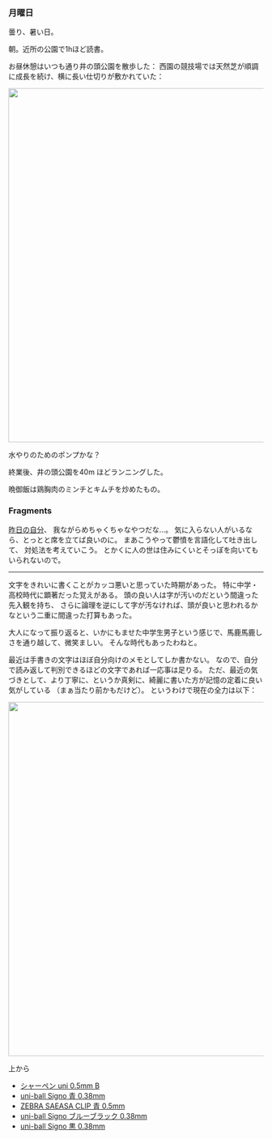### 月曜日

曇り、暑い日。

朝。近所の公園で1hほど読書。

お昼休憩はいつも通り井の頭公園を散歩した：
西園の競技場では天然芝が順調に成長を続け、横に長い仕切りが敷かれていた：

<img src="https://i.imgur.com/u6Gg0at.jpg" width="700">

水やりのためのポンプかな？

終業後、井の頭公園を40m ほどランニングした。

晩御飯は鶏胸肉のミンチとキムチを炒めたもの。

### Fragments

[昨日の自分](https://github.com/toasa/diary/blob/main/2023/06/25.md)、
我ながらめちゃくちゃなやつだな...。
気に入らない人がいるなら、とっとと席を立てば良いのに。
まあこうやって鬱憤を言語化して吐き出して、
対処法を考えていこう。
とかくに人の世は住みにくいとそっぽを向いてもいられないので。

---

文字をきれいに書くことがカッコ悪いと思っていた時期があった。
特に中学・高校時代に顕著だった覚えがある。
頭の良い人は字が汚いのだという間違った先入観を持ち、
さらに論理を逆にして字が汚なければ、頭が良いと思われるかなという二重に間違った打算もあった。

大人になって振り返ると、いかにもませた中学生男子という感じで、馬鹿馬鹿しさを通り越して、微笑ましい。
そんな時代もあったわねと。

最近は手書きの文字はほぼ自分向けのメモとしてしか書かない。
なので、自分で読み返して判別できるほどの文字であれば一応事は足りる。
ただ、最近の気づきとして、より丁寧に、というか真剣に、綺麗に書いた方が記憶の定着に良い気がしている
（まぁ当たり前かもだけど）。
というわけで現在の全力は以下：

<img src="https://i.imgur.com/90GSZGl.jpg" width="700">

上から

- [シャーペン uni 0.5mm B](https://www.mpuni.co.jp/products/mechanical_pencils/leads/kaeshin/uni.html)
- [uni-ball Signo 青 0.38mm](https://www.mpuni.co.jp/products/ballpoint_pens/gel/signo/signo/um_151.html)
- [ZEBRA SAEASA CLIP 青 0.5mm](https://www.zebra.co.jp/pro/detail/sarasa-clip/?tab=lineup_sarasa-clip_05&colvari=JJ15-BL)
- [uni-ball Signo ブルーブラック 0.38mm](https://www.mpuni.co.jp/products/ballpoint_pens/gel/signo/signo/um_151.html)
- [uni-ball Signo 黒 0.38mm](https://www.mpuni.co.jp/products/ballpoint_pens/gel/signo/signo/um_151.html)
